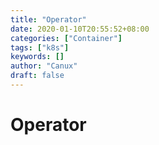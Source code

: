 ```yaml
---
title: "Operator"
date: 2020-01-10T20:55:52+08:00
categories: ["Container"]
tags: ["k8s"]
keywords: []
author: "Canux"
draft: false
---
```


# Operator
